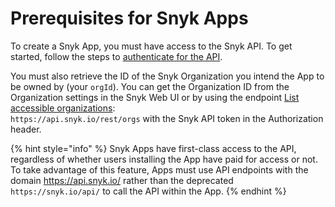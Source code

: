 # Prerequisites for Snyk Apps

To create a Snyk App, you must have access to the Snyk API. To get started, follow the steps to [authenticate for the API](../rest-api/authentication-for-api/authenticate-for-the-api.md).

You must also retrieve the ID of the Snyk Organization you intend the App to be owned by (your `orgId`). You can get the Organization ID from the Organization settings in the Snyk Web UI or by using the endpoint [List accessible organizations](../reference/orgs.md#orgs): \
`https://api.snyk.io/rest/orgs` with the Snyk API token in the Authorization header.

{% hint style="info" %}
Snyk Apps have first-class access to the API, regardless of whether users installing the App have paid for access or not. To take advantage of this feature, Apps must use API endpoints with the domain https://api.snyk.io/ rather than the deprecated `https://snyk.io/api/` to call the API within the App.
{% endhint %}
